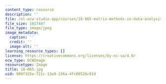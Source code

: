 ```yaml
---
content_type: resource
description: ''
file: /ol-ocw-studio-app/courses/18-065-matrix-methods-in-data-analysis-signal-processing-and-machine-learning-spring-2018/900f325e721c13a9156a4fc80526c91d_18-065.jpg
file_size: 1017447
file_type: image/jpeg
image_metadata:
  caption: ''
  credit: ''
  image-alt: ''
learning_resource_types: []
license: https://creativecommons.org/licenses/by-nc-sa/4.0/
ocw_type: OCWImage
resourcetype: Image
title: 18-065.jpg
uid: 900f325e-721c-13a9-156a-4fc80526c91d
---
```

